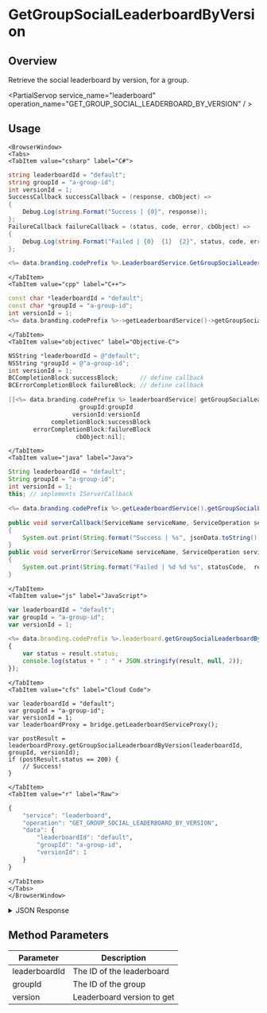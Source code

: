 # GetGroupSocialLeaderboardByVersion
## Overview
Retrieve the social leaderboard by version, for a group.

<PartialServop service_name="leaderboard" operation_name="GET_GROUP_SOCIAL_LEADERBOARD_BY_VERSION" / >

## Usage

```mdx-code-block
<BrowserWindow>
<Tabs>
<TabItem value="csharp" label="C#">
```

```csharp
string leaderboardId = "default";
string groupId = "a-group-id";
int versionId = 1;
SuccessCallback successCallback = (response, cbObject) =>
{
    Debug.Log(string.Format("Success | {0}", response));
};
FailureCallback failureCallback = (status, code, error, cbObject) =>
{
    Debug.Log(string.Format("Failed | {0}  {1}  {2}", status, code, error));
};

<%= data.branding.codePrefix %>.LeaderboardService.GetGroupSocialLeaderboardByVersion(leaderboardId, groupId, versionId, successCallback, failureCallback);
```

```mdx-code-block
</TabItem>
<TabItem value="cpp" label="C++">
```

```cpp
const char *leaderboardId = "default";
const char *groupId = "a-group-id";
int versionId = 1;
<%= data.branding.codePrefix %>->getLeaderboardService()->getGroupSocialLeaderboardByVersion(leaderboardId, groupId, versionId, this);
```

```mdx-code-block
</TabItem>
<TabItem value="objectivec" label="Objective-C">
```

```objectivec
NSString *leaderboardId = @"default";
NSString *groupId = @"a-group-id";
int versionId = 1;
BCCompletionBlock successBlock;      // define callback
BCErrorCompletionBlock failureBlock; // define callback

[[<%= data.branding.codePrefix %> leaderboardService] getGroupSocialLeaderboardByVersion:leaderboardId
                    groupId:groupId
                  versionId:versionId
            completionBlock:successBlock
       errorCompletionBlock:failureBlock
                   cbObject:nil];
```

```mdx-code-block
</TabItem>
<TabItem value="java" label="Java">
```

```java
String leaderboardId = "default";
String groupId = "a-group-id";
int versionId = 1;
this; // implements IServerCallback

<%= data.branding.codePrefix %>.getLeaderboardService().getGroupSocialLeaderboardByVersion(leaderboardId, groupId, versionId, this);

public void serverCallback(ServiceName serviceName, ServiceOperation serviceOperation, JSONObject jsonData)
{
    System.out.print(String.format("Success | %s", jsonData.toString()));
}
public void serverError(ServiceName serviceName, ServiceOperation serviceOperation, int statusCode, int reasonCode, String jsonError)
{
    System.out.print(String.format("Failed | %d %d %s", statusCode,  reasonCode, jsonError.toString()));
}
```

```mdx-code-block
</TabItem>
<TabItem value="js" label="JavaScript">
```

```javascript
var leaderboardId = "default";
var groupId = "a-group-id";
var versionId = 1;

<%= data.branding.codePrefix %>.leaderboard.getGroupSocialLeaderboardByVersion(leaderboardId, groupId, versionId, result =>
{
	var status = result.status;
	console.log(status + " : " + JSON.stringify(result, null, 2));
});
```

```mdx-code-block
</TabItem>
<TabItem value="cfs" label="Cloud Code">
```

```cfscript
var leaderboardId = "default";
var groupId = "a-group-id";
var versionId = 1;
var leaderboardProxy = bridge.getLeaderboardServiceProxy();

var postResult = leaderboardProxy.getGroupSocialLeaderboardByVersion(leaderboardId, groupId, versionId);
if (postResult.status == 200) {
    // Success!
}
```

```mdx-code-block
</TabItem>
<TabItem value="r" label="Raw">
```

```r
{
	"service": "leaderboard",
	"operation": "GET_GROUP_SOCIAL_LEADERBOARD_BY_VERSION",
	"data": {
		"leaderboardId": "default",
		"groupId": "a-group-id",
		"versionId": 1
	}
}
```

```mdx-code-block
</TabItem>
</Tabs>
</BrowserWindow>
```

<details>
<summary>JSON Response</summary>

```json
{
	"status": 200,
	"data": {
		"leaderboardId": "general",
		"timeBeforeReset": 3358262,
		"leaderboard": [{
			"updatedAt": 1462825797845,
			"pictureUrl": null,
			"playerName": "Peter",
			"playerId": "ee8cad26-16f2-4ef8-9045-3aab84ce6362",
			"createdAt": 1462825797845,
			"data": {
				"nickname": "pete"
			},
			"score": 100,
			"summaryFriendData": null
		}, {
			"updatedAt": 1462825730011,
			"pictureUrl": null,
			"playerName": "Billy",
			"playerId": "295c510f-507f-4bcf-80e1-ebc73708ec3c",
			"createdAt": 1462825730011,
			"data": {
				"nickname": "bill"
			},
			"score": 10,
			"summaryFriendData": null
		}],
		"server_time": 1462825845567
	}
}
```
</details>

## Method Parameters
Parameter | Description
--------- | -----------
leaderboardId | The ID of the leaderboard
groupId | The ID of the group
version | Leaderboard version to get


